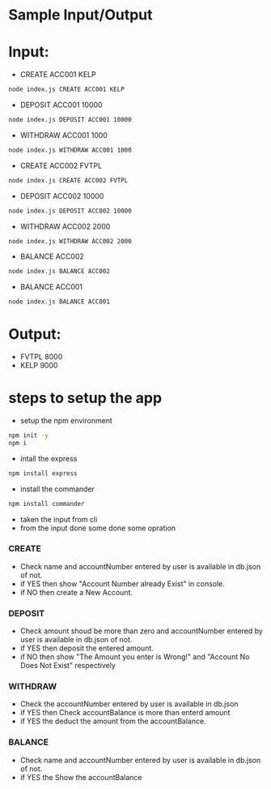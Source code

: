 # Sample Input/Output

# Input:

- CREATE ACC001 KELP

```sh
node index.js CREATE ACC001 KELP
```

- DEPOSIT ACC001 10000

```sh
node index.js DEPOSIT ACC001 10000
```

- WITHDRAW ACC001 1000

```sh
node index.js WITHDRAW ACC001 1000
```

- CREATE ACC002 FVTPL

```sh
node index.js CREATE ACC002 FVTPL
```

- DEPOSIT ACC002 10000

```sh
node index.js DEPOSIT ACC002 10000
```

- WITHDRAW ACC002 2000

```sh
node index.js WITHDRAW ACC002 2000
```

- BALANCE ACC002

```sh
node index.js BALANCE ACC002
```

- BALANCE ACC001

```sh
node index.js BALANCE ACC001
```

# Output:

- FVTPL 8000
- KELP 9000

# steps to setup the app

- setup the npm environment

```sh
npm init -y
npm i
```

- intall the express

```sh
npm install express
```

- install the commander

```sh
npm install commander
```

- taken the input from cli
- from the input done some done some opration

### CREATE

- Check name and accountNumber entered by user is available in db.json of not.
- if YES then show "Account Number already Exist" in console.
- if NO then create a New Account.

### DEPOSIT

- Check amount shoud be more than zero and accountNumber entered by user is available in db.json of not.
- if YES then deposit the entered amount.
- if NO then show "The Amount you enter is Wrong!" and "Account No Does Not Exist" respectively

### WITHDRAW

- Check the accountNumber entered by user is available in db.json
- if YES then Check accountBalance is more than enterd amount
- if YES the deduct the amount from the accountBalance.

### BALANCE

- Check name and accountNumber entered by user is available in db.json of not.
- if YES the Show the accountBalance

